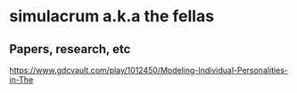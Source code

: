 # simulacrum a.k.a the fellas

## Papers, research, etc

https://www.gdcvault.com/play/1012450/Modeling-Individual-Personalities-in-The
